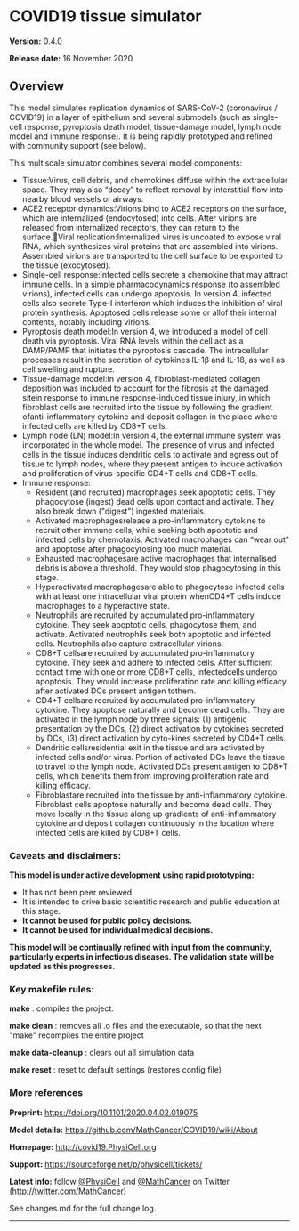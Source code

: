 # COVID19 tissue simulator 
**Version:** 0.4.0

**Release date:** 16 November 2020

## Overview
This model simulates replication dynamics of SARS-CoV-2 (coronavirus / COVID19) in a layer of epithelium and several submodels (such as single-cell response, pyroptosis death model, tissue-damage model, lymph node model and immune response). It is being rapidly prototyped and refined with community support (see below).

This multiscale simulator combines several model components:
* Tissue:Virus, cell debris, and chemokines diffuse within the extracellular space. They may also “decay” to reflect removal by interstitial flow into nearby blood vessels or airways.
* ACE2 receptor dynamics:Virions bind to ACE2 receptors on the surface, which are internalized (endocytosed) into cells. After virions are released from internalized receptors, they can return to the surface.Viral replication:Internalized virus is uncoated to expose viral RNA, which synthesizes viral proteins that are assembled into virions. Assembled virions are transported to the cell surface to be exported to the tissue (exocytosed).
* Single-cell response:Infected cells secrete a chemokine that may attract immune cells. In a simple pharmacodynamics response (to assembled virions), infected cells can undergo apoptosis. In version 4, infected cells also secrete Type-I interferon which induces the inhibition of viral protein synthesis. Apoptosed cells release some or allof their internal contents, notably including virions.
* Pyroptosis death model:In version 4, we introduced a model of cell death via pyroptosis. Viral RNA levels within the cell act as a DAMP/PAMP that initiates the pyroptosis cascade. The intracellular processes result in the secretion of cytokines IL-1β and IL-18, as well as cell swelling and rupture.
* Tissue-damage model:In version 4, fibroblast-mediated collagen deposition was included to account for the fibrosis at the damaged sitein response to immune response-induced tissue injury, in which fibroblast cells are recruited into the tissue by following the gradient ofanti-inflammatory cytokine and deposit collagen in the place where infected cells are killed by CD8+T cells.
* Lymph node (LN) model:In version 4, the external immune system was incorporated in the whole model. The presence of virus and infected cells in the tissue induces dendritic cells to activate and egress out of tissue to lymph nodes, where they present antigen to induce activation and proliferation of virus-specific CD4+T cells and CD8+T cells.
* Immune response:
  * Resident (and recruited) macrophages seek apoptotic cells. They phagocytose (ingest) dead cells upon contact and activate. They also break down ("digest") ingested materials.
  * Activated macrophagesrelease a pro-inflammatory cytokine to recruit other immune cells, while seeking both apoptotic and infected cells by chemotaxis. Activated macrophages can “wear out” and apoptose after phagocytosing too much material.
  * Exhausted macrophagesare active macrophages that internalised debris is above a threshold. They would stop phagocytosing in this stage.
  * Hyperactivated macrophagesare able to phagocytose infected cells with at least one intracellular viral protein whenCD4+T cells induce macrophages to a hyperactive state.
  * Neutrophils are recruited by accumulated pro-inflammatory cytokine. They seek apoptotic cells, phagocytose them, and activate. Activated neutrophils seek both apoptotic and infected cells. Neutrophils also capture extracellular virions.
  * CD8+T cellsare recruited by accumulated pro-inflammatory cytokine. They seek and adhere to infected cells. After sufficient contact time with one or more CD8+T cells, infectedcells undergo apoptosis. They would increase proliferation rate and killing efficacy after activated DCs present antigen tothem.
  * CD4+T cellsare recruited by accumulated pro-inflammatory cytokine. They apoptose naturally and become dead cells. They are activated in the lymph node by three signals: (1) antigenic presentation by the DCs, (2) direct activation by cytokines secreted by DCs, (3) direct activation by cyto-kines secreted by CD4+T cells.
  * Dendritic cellsresidential exit in the tissue and are activated by infected cells and/or virus. Portion of activated DCs leave the tissue to travel to the lymph node. Activated DCs present antigen to CD8+T cells, which benefits them from improving proliferation rate and killing efficacy.
  * Fibroblastare recruited into the tissue by anti-inflammatory cytokine. Fibroblast cells apoptose naturally and become dead cells. They move locally in the tissue along up gradients of anti-inflammatory cytokine and deposit collagen continuously in the location where infected cells are killed by CD8+T cells.

### Caveats and disclaimers: 
**This model is under active development using rapid prototyping:**
* It has not been peer reviewed. 
* It is intended to drive basic scientific research and public education at this stage. 
* **It cannot be used for public policy decisions.**
* **It cannot be used for individual medical decisions.**

**This model will be continually refined with input from the community, particularly experts in infectious diseases. The validation state will be updated as this progresses.**

### Key makefile rules:

**make**               : compiles the project.
 
**make clean**         : removes all .o files and the executable, so that the next "make" recompiles the entire project 

**make data-cleanup**  : clears out all simulation data 

**make reset**         : reset to default settings (restores config file)

### More references 

**Preprint:**      https://doi.org/10.1101/2020.04.02.019075 

**Model details:** https://github.com/MathCancer/COVID19/wiki/About 

**Homepage:**      http://covid19.PhysiCell.org

**Support:**       https://sourceforge.net/p/physicell/tickets/

**Latest info:**   follow [@PhysiCell](https://twitter.com/PhysiCell) and [@MathCancer](https://twitter.com/MathCancer) on Twitter (http://twitter.com/MathCancer)

See changes.md for the full change log. 

* * * 
